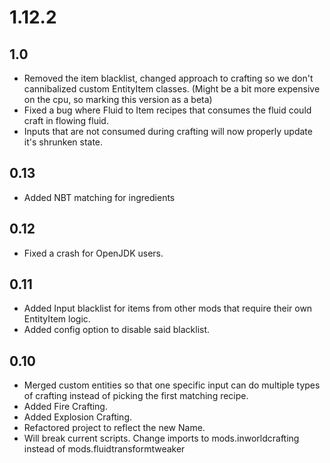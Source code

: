 # 1.12.2

## 1.0
- Removed the item blacklist, changed approach to crafting so we don't cannibalized custom EntityItem classes. (Might be a bit more expensive on the cpu, so marking this version as a beta)
- Fixed a bug where Fluid to Item recipes that consumes the fluid could craft in flowing fluid.
- Inputs that are not consumed during crafting will now properly update it's shrunken state.

## 0.13
- Added NBT matching for ingredients

## 0.12
- Fixed a crash for OpenJDK users.

## 0.11
- Added Input blacklist for items from other mods that require their own EntityItem logic.
- Added config option to disable said blacklist.

## 0.10
- Merged custom entities so that one specific input can do multiple types of crafting instead of picking the first matching recipe.
- Added Fire Crafting.
- Added Explosion Crafting.
- Refactored project to reflect the new Name.
- Will break current scripts. Change imports to mods.inworldcrafting instead of mods.fluidtransformtweaker
